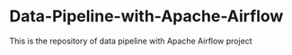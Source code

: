 # Data-Pipeline-with-Apache-Airflow
This is the repository of data pipeline with Apache Airflow project
